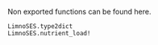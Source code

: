 Non exported functions can be found here.

```@docs
LimnoSES.type2dict
LimnoSES.nutrient_load!
```

